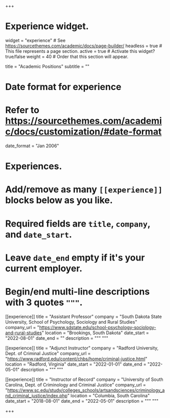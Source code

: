+++
# Experience widget.
widget = "experience"  # See https://sourcethemes.com/academic/docs/page-builder/
headless = true  # This file represents a page section.
active = true  # Activate this widget? true/false
weight = 40  # Order that this section will appear.

title = "Academic Positions"
subtitle = ""

# Date format for experience
#   Refer to https://sourcethemes.com/academic/docs/customization/#date-format
date_format = "Jan 2006"

# Experiences.
#   Add/remove as many `[[experience]]` blocks below as you like.
#   Required fields are `title`, `company`, and `date_start`.
#   Leave `date_end` empty if it's your current employer.
#   Begin/end multi-line descriptions with 3 quotes `"""`.
[[experience]]
  title = "Assistant Professor"
  company = "South Dakota State University, School of Psychology, Sociology and Rural Studies"
  company_url = "https://www.sdstate.edu/school-psychology-sociology-and-rural-studies"
  location = "Brookings, South Dakota"
  date_start = "2022-08-01"
  date_end = ""
  description = """
  """
  
[[experience]]
  title = "Adjunct Instructor"
  company = "Radford University, Dept. of Criminal Justice"
  company_url = "https://www.radford.edu/content/chbs/home/criminal-justice.html"
  location = "Radford, Virginia"
  date_start = "2022-01-01"
  date_end = "2022-05-01"
  description = """
  """
  
[[experience]]
  title = "Instructor of Record"
  company = "University of South Carolina, Dept. of Criminology and Criminal Justice"
  company_url = "https://www.sc.edu/study/colleges_schools/artsandsciences/criminology_and_criminal_justice/index.php"
  location = "Columbia, South Carolina"
  date_start = "2018-08-01"
  date_end = "2022-05-01"
  description = """
  """
  
+++
